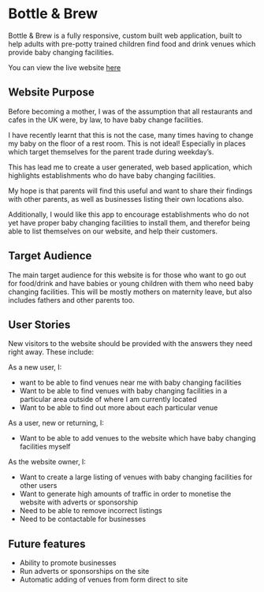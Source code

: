 # Bottle & Brew

Bottle & Brew is a fully responsive, custom built web application, built to help adults with pre-potty trained children find food and drink venues which provide baby changing facilities.

You can view the live website [here](https://michellelclement.github.io/bottle_and_brew/)

## Website Purpose
Before becoming a mother, I was of the assumption that all restaurants and cafes in the UK were, by law, to have baby change facilities. 

I have recently learnt that this is not the case, many times having to change my baby on the floor of a rest room. This is not ideal! Especially in places which target themselves for the parent trade during weekday’s.

This has lead me to create a user generated, web based application, which highlights establishments who do have baby changing facilities. 

My hope is that parents will find this useful and want to share their findings with other parents, as well as businesses listing their own locations also.

Additionally, I would like this app to encourage establishments who do not yet have proper baby changing facilities to install them, and therefor being able to list themselves on our website, and help their customers.


## Target Audience
The main target audience for this website is for those who want to go out for food/drink and have babies or young children with them who need baby changing facilities. This will be mostly mothers on maternity leave, but also includes fathers and other parents too.

## User Stories

New visitors to the website should be provided with the answers they need right away. These include:

As a new user, I: 
* want to be able to find venues near me with baby changing facilities 
* Want to be able to find venues with baby changing facilities in a particular area outside of where I am currently located
* Want to be able to find out more about each particular venue


As a user, new or returning, I: 
* Want to be able to add venues to the website which have baby changing facilities myself

As the website owner, I:
* Want to create a large listing of venues with baby changing facilities for other users
* Want to generate high amounts of traffic in order to monetise the website with adverts or sponsorship
* Need to be able to remove incorrect listings
* Need to be contactable for businesses


## Future features
* Ability to promote businesses
* Run adverts or sponsorships on the site
* Automatic adding of venues from form direct to site